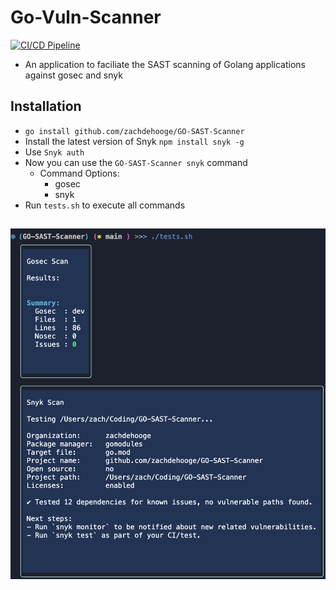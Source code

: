 # Go-Vuln-Scanner
[![CI/CD Pipeline](https://github.com/Zachdehooge/GO-SAST-Scanner/actions/workflows/ci.yml/badge.svg)](https://github.com/Zachdehooge/GO-SAST-Scanner/actions/workflows/ci.yml)
- An application to faciliate the SAST scanning of Golang applications against gosec and snyk

## Installation
- `go install github.com/zachdehooge/GO-SAST-Scanner`
- Install the latest version of Snyk `npm install snyk -g`
- Use `Snyk auth`
- Now you can use the `GO-SAST-Scanner snyk` command
  - Command Options:
    - gosec
    - snyk
- Run `tests.sh` to execute all commands
##
![SAST OUTPUT](SAST_OUTPUT.png)
